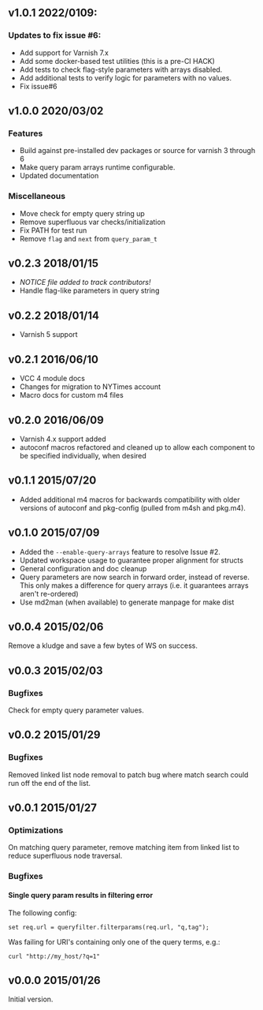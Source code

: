 v1.0.1 2022/0109:
-----------------

### Updates to fix issue #6:

 - Add support for Varnish 7.x
 - Add some docker-based test utilities (this is a pre-CI HACK)
 - Add tests to check flag-style parameters with arrays disabled.
 - Add additional tests to verify logic for parameters with no values.
 - Fix issue#6

v1.0.0 2020/03/02
-----------------

### Features
 - Build against pre-installed dev packages or source for varnish 3 through 6
 - Make query param arrays runtime configurable.
 - Updated documentation

### Miscellaneous
 - Move check for empty query string up
 - Remove superfluous var checks/initialization
 - Fix PATH for test run
 - Remove `flag` and `next` from `query_param_t`

v0.2.3 2018/01/15
-----------------
 - _NOTICE file added to track contributors!_
 - Handle flag-like parameters in query string

v0.2.2 2018/01/14
-----------------
 - Varnish 5 support

v0.2.1 2016/06/10
-----------------
 - VCC 4 module docs
 - Changes for migration to NYTimes account
 - Macro docs for custom m4 files

v0.2.0 2016/06/09
-----------------
 - Varnish 4.x support added
 - autoconf macros refactored and cleaned up to allow each component to be
   specified individually, when desired

v0.1.1 2015/07/20
-----------------
 - Added additional m4 macros for backwards compatibility with older versions
   of autoconf and pkg-config (pulled from m4sh and pkg.m4).

v0.1.0 2015/07/09
-----------------
 - Added the `--enable-query-arrays` feature to resolve Issue #2.
 - Updated workspace usage to guarantee proper alignment for structs
 - General configuration and doc cleanup
 - Query parameters are now search in forward order, instead of reverse. This
   only makes a difference for query arrays (i.e. it guarantees arrays aren't
   re-ordered)
 - Use md2man (when available) to generate manpage for make dist


v0.0.4 2015/02/06
-----------------
Remove a kludge and save a few bytes of WS on success.

v0.0.3 2015/02/03
-----------------
### Bugfixes
Check for empty query parameter values.


v0.0.2 2015/01/29
-----------------
### Bugfixes
Removed linked list node removal to patch bug where match search could run off the end of the list.


v0.0.1 2015/01/27
-----------------
### Optimizations
On matching query parameter, remove matching item from linked list to reduce
superfluous node traversal.

### Bugfixes
#### Single query param results in filtering error
The following config:
    
    set req.url = queryfilter.filterparams(req.url, "q,tag");
    
Was failing for URI's containing only one of the query terms, e.g.:
    
    curl "http://my_host/?q=1"
    

v0.0.0 2015/01/26
-----------------
Initial version.

